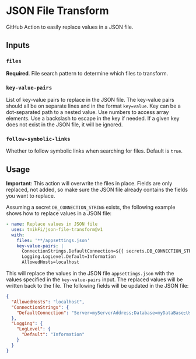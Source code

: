 # JSON File Transform

GitHub Action to easily replace values in a JSON file.

## Inputs

### `files`

**Required**. File search pattern to determine which files to transform.

### `key-value-pairs`

List of key-value pairs to replace in the JSON file. The key-value pairs should all be on separate lines and in the format `key=value`. Key can be a dot-separated path to a nested value. Use numbers to access array elements. Use a backslash to escape in the key if needed. If a given key does not exist in the JSON file, it will be ignored.

### `follow-symbolic-links`

Whether to follow symbolic links when searching for files. Default is `true`.

## Usage

**Important**: This action will overwrite the files in place. Fields are only replaced, not added, so make sure the JSON file already contains the fields you want to replace.

Assuming a secret `DB_CONNECTION_STRING` exists, the following example shows how to replace values in a JSON file:

```yaml
- name: Replace values in JSON file
  uses: tnikFi/json-file-transform@v1
  with:
    files: '**/appsettings.json'
    key-value-pairs: |
      ConnectionStrings.DefaultConnection=${{ secrets.DB_CONNECTION_STRING }}
      Logging.LogLevel.Default=Information
      AllowedHosts=localhost
```

This will replace the values in the JSON file `appsettings.json` with the values specified in the `key-value-pairs` input. The replaced values will be written back to the file. The following fields will be updated in the JSON file:

```json
{
  "AllowedHosts": "localhost",
  "ConnectionStrings": {
    "DefaultConnection": "Server=myServerAddress;Database=myDataBase;User Id=myUsername;"
  },
  "Logging": {
    "LogLevel": {
      "Default": "Information"
    }
  }
}
```
